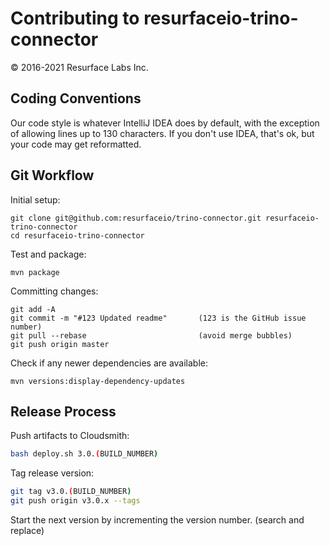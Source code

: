 # Contributing to resurfaceio-trino-connector
&copy; 2016-2021 Resurface Labs Inc.

## Coding Conventions

Our code style is whatever IntelliJ IDEA does by default, with the exception of allowing lines up to 130 characters.
If you don't use IDEA, that's ok, but your code may get reformatted.

## Git Workflow

Initial setup:

```
git clone git@github.com:resurfaceio/trino-connector.git resurfaceio-trino-connector
cd resurfaceio-trino-connector
```

Test and package:

```
mvn package
```

Committing changes:

```
git add -A
git commit -m "#123 Updated readme"       (123 is the GitHub issue number)
git pull --rebase                         (avoid merge bubbles)
git push origin master
```

Check if any newer dependencies are available:

```
mvn versions:display-dependency-updates
```

## Release Process

Push artifacts to Cloudsmith:

```bash
bash deploy.sh 3.0.(BUILD_NUMBER)
```

Tag release version:

```bash
git tag v3.0.(BUILD_NUMBER)
git push origin v3.0.x --tags
```

Start the next version by incrementing the version number. (search and replace)
